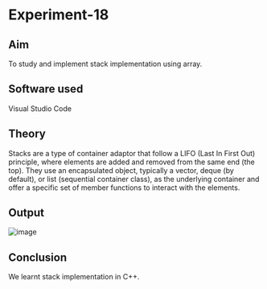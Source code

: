 # Experiment-18
## Aim
To study and implement stack implementation using array.

## Software used
Visual Studio Code

## Theory
Stacks are a type of container adaptor that follow a LIFO (Last In First Out) principle, where elements are added and removed from the same end (the top). They use an encapsulated object, typically a vector, deque (by default), or list (sequential container class), as the underlying container and offer a specific set of member functions to interact with the elements.

## Output
![image](https://github.com/user-attachments/assets/e60709d7-5101-40cf-8c64-0e627ca93e12)

## Conclusion
We learnt stack implementation in C++.
